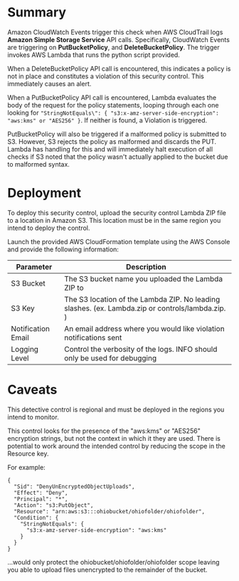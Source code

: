 Summary
=======

Amazon CloudWatch Events trigger this check when AWS CloudTrail logs **Amazon Simple Storage Service** API calls. Specifically, CloudWatch Events are triggering on **PutBucketPolicy**, and **DeleteBucketPolicy**. The trigger invokes AWS Lambda that runs the python script provided.

When a DeleteBucketPolicy API call is encountered, this indicates a policy is not in place and constitutes a violation of this security control. This immediately causes an alert.

When a PutBucketPolicy API call is encountered, Lambda evaluates the body of the request for the policy statements, looping through each one looking for `"StringNotEquals\": { "s3:x-amz-server-side-encryption": "aws:kms" or "AES256" }`. If neither is found, a Violation is triggered.

PutBucketPolicy will also be triggered if a malformed policy is submitted to S3. However, S3 rejects the policy as malformed and discards the PUT. Lambda has handling for this and will immediately halt execution of all checks if S3 noted that the policy wasn't actually applied to the bucket due to malformed syntax.

Deployment
==========

To deploy this security control, upload the security control Lambda ZIP file to a location in Amazon S3. This location must be in the same region you intend to deploy the control.

Launch the provided AWS CloudFormation template using the AWS Console and provide the following information:

  | Parameter            | Description
  | -------------------- | --------------------------------------------------------------------------------------------------
  | S3 Bucket            | The S3 bucket name you uploaded the Lambda ZIP to
  | S3 Key               | The S3 location of the Lambda ZIP. No leading slashes. (ex. Lambda.zip or controls/lambda.zip. )
  | Notification Email   | An email address where you would like violation notifications sent
  | Logging Level        | Control the verbosity of the logs. INFO should only be used for debugging

Caveats
=======

This detective control is regional and must be deployed in the regions you intend to monitor.

This control looks for the presence of the "aws:kms" or "AES256" encryption strings, but not the context in which it they are used. There is potential to work around the intended control by reducing the scope in the Resource key.

For example:
```
{
  "Sid": "DenyUnEncryptedObjectUploads",
  "Effect": "Deny",
  "Principal": "*",
  "Action": "s3:PutObject",
  "Resource": "arn:aws:s3:::ohiobucket/ohiofolder/ohiofolder",
  "Condition": {
    "StringNotEquals": {
      "s3:x-amz-server-side-encryption": "aws:kms"
    }
  }
}

```
...would only protect the ohiobucket/ohiofolder/ohiofolder scope leaving you able to upload files unencrypted to the remainder of the bucket.
